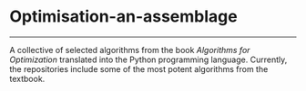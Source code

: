 # Optimisation-an-assemblage
------------------------------
A collective of selected algorithms from the book *Algorithms for Optimization* translated into the Python programming language. Currently, the repositories include some of the most potent algorithms from the textbook.
